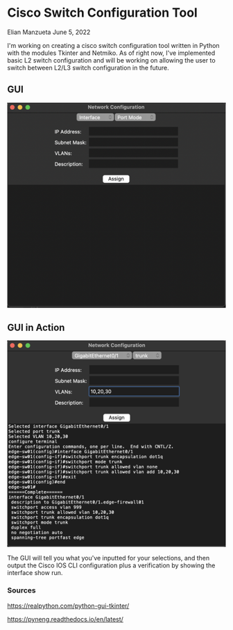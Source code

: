 # Cisco Switch Configuration Tool
Elian Manzueta
June 5, 2022


I'm working on creating a cisco switch configuration tool written in Python with the modules Tkinter and Netmiko.  As of right now, I've implemented basic L2 switch configuration and will be working on allowing the user to switch between L2/L3 switch configuration in the future. 

## GUI 
![](Blank.png)

## GUI in Action
![](Full1.png)

The GUI will tell you what you've inputted for your selections, and then output the Cisco IOS CLI configuration plus a verification by showing the interface show run. 

### Sources

https://realpython.com/python-gui-tkinter/

https://pyneng.readthedocs.io/en/latest/
